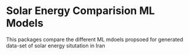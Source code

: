 # Solar Energy Comparision ML Models

This packages compare the different ML mdoels propsoed for generated data-set of solar energy situtation in Iran

